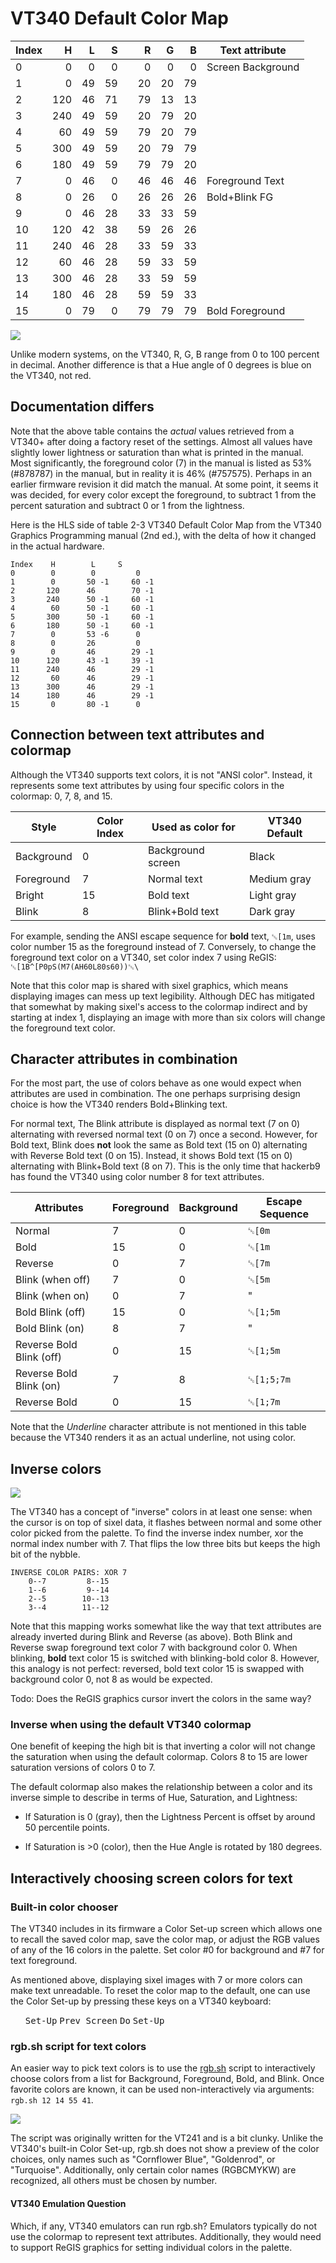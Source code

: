 # VT340 Default Color Map

| Index |   H |  L |  S |   |  R |  G |  B | Text attribute    |
|-------|----:|---:|---:|---|---:|---:|---:|-------------------|
| 0     |   0 |  0 |  0 |   |  0 |  0 |  0 | Screen Background |
| 1     |   0 | 49 | 59 |   | 20 | 20 | 79 |                   |
| 2     | 120 | 46 | 71 |   | 79 | 13 | 13 |                   |
| 3     | 240 | 49 | 59 |   | 20 | 79 | 20 |                   |
| 4     |  60 | 49 | 59 |   | 79 | 20 | 79 |                   |
| 5     | 300 | 49 | 59 |   | 20 | 79 | 79 |                   |
| 6     | 180 | 49 | 59 |   | 79 | 79 | 20 |                   |
| 7     |   0 | 46 |  0 |   | 46 | 46 | 46 | Foreground Text   |
| 8     |   0 | 26 |  0 |   | 26 | 26 | 26 | Bold+Blink FG     |
| 9     |   0 | 46 | 28 |   | 33 | 33 | 59 |                   |
| 10    | 120 | 42 | 38 |   | 59 | 26 | 26 |                   |
| 11    | 240 | 46 | 28 |   | 33 | 59 | 33 |                   |
| 12    |  60 | 46 | 28 |   | 59 | 33 | 59 |                   |
| 13    | 300 | 46 | 28 |   | 33 | 59 | 59 |                   |
| 14    | 180 | 46 | 28 |   | 59 | 59 | 33 |                   |
| 15    |   0 | 79 |  0 |   | 79 | 79 | 79 | Bold Foreground   |


<img src="showcolortable.png"/>

Unlike modern systems, on the VT340, R, G, B range from 0 to 100
percent in decimal. Another difference is that a Hue angle of 0
degrees is blue on the VT340, not red.

## Documentation differs

Note that the above table contains the _actual_ values retrieved from a
VT340+ after doing a factory reset of the settings. Almost all values
have slightly lower lightness or saturation than what is printed in
the manual. Most significantly, the foreground color (7) in the manual
is listed as 53% (#878787) in the manual, but in reality it is 46%
(#757575). Perhaps in an earlier firmware revision it did match the
manual. At some point, it seems it was decided, for every color except
the foreground, to subtract 1 from the percent saturation and subtract
0 or 1 from the lightness.

Here is the HLS side of table 2-3 VT340 Default Color Map from the
VT340 Graphics Programming manual (2nd ed.), with the delta of how it
changed in the actual hardware.

```
Index	 H   	  L	    S
0      	 0   	  0         0
1      	 0   	 50 -1     60 -1
2      	120  	 46        70 -1
3      	240  	 50 -1     60 -1
4      	 60  	 50 -1     60 -1
5      	300  	 50 -1     60 -1
6      	180  	 50 -1     60 -1
7      	 0   	 53 -6      0
8      	 0   	 26         0
9      	 0   	 46        29 -1
10     	120  	 43 -1     39 -1
11     	240  	 46        29 -1
12     	 60  	 46        29 -1
13     	300  	 46        29 -1
14     	180  	 46        29 -1
15     	 0   	 80 -1      0
```

## Connection between text attributes and colormap


Although the VT340 supports text colors, it is not "ANSI color".
Instead, it represents some text attributes by using four specific
colors in the colormap: 0, 7, 8, and 15.

| Style      | Color Index | Used as color for | VT340 Default |
|------------|-------------|-------------------|---------------|
| Background | 0           | Background screen | Black         |
| Foreground | 7           | Normal text       | Medium gray   |
| Bright     | 15          | Bold text         | Light gray    |
| Blink      | 8           | Blink+Bold text   | Dark gray     |

For example, sending the ANSI escape sequence for **bold** text,
`␛[1m`, uses color number 15 as the foreground instead of 7.
Conversely, to change the foreground text color on a VT340, set color
index 7 using ReGIS: `␛[1B^[P0pS(M7(AH60L80s60))␛\`

Note that this color map is shared with sixel graphics, which means
displaying images can mess up text legibility. Although DEC has
mitigated that somewhat by making sixel's access to the colormap
indirect and by starting at index 1, displaying an image with more
than six colors will change the foreground text color.

## Character attributes in combination

For the most part, the use of colors behave as one would expect when
attributes are used in combination. The one perhaps surprising design
choice is how the VT340 renders Bold+Blinking text.

For normal text, The Blink attribute is displayed as normal text (7 on
0) alternating with reversed normal text (0 on 7) once a second.
However, for Bold text, Blink does **not** look the same as Bold text
(15 on 0) alternating with Reverse Bold text (0 on 15). Instead, it
shows Bold text (15 on 0) alternating with Blink+Bold text (8 on 7).
This is the only time that hackerb9 has found the VT340 using color
number 8 for text attributes.

| Attributes               | Foreground | Background | Escape Sequence |
|--------------------------|------------|------------|-----------------|
| Normal                   | 7          | 0          | `␛[0m`          |
| Bold                     | 15         | 0          | `␛[1m`          |
| Reverse                  | 0          | 7          | `␛[7m`          |
| Blink (when off)         | 7          | 0          | `␛[5m`          |
| Blink (when on)          | 0          | 7          | "               |
| Bold Blink (off)         | 15         | 0          | `␛[1;5m`        |
| Bold Blink (on)          | 8          | 7          | "               |
| Reverse Bold Blink (off) | 0          | 15         | `␛[1;5m`        |
| Reverse Bold Blink (on)  | 7          | 8          | `␛[1;5;7m`      |
| Reverse Bold             | 0          | 15         | `␛[1;7m`        |

Note that the _Underline_ character attribute is not mentioned in this
table because the VT340 renders it as an actual underline, not using color.

## Inverse colors

<img src="cursorblink.png" align="center"/>

The VT340 has a concept of "inverse" colors in at least one sense:
when the cursor is on top of sixel data, it flashes between normal and
some other color picked from the palette. To find the inverse index
number, xor the normal index number with 7. That flips the low three
bits but keeps the high bit of the nybble.

```
INVERSE COLOR PAIRS: XOR 7
	0--7		 8--15
	1--6		 9--14
	2--5		10--13
	3--4		11--12
```

Note that this mapping works somewhat like the way that text
attributes are already inverted during Blink and Reverse (as above).
Both Blink and Reverse swap foreground text color 7 with background
color 0. When blinking, **bold** text color 15 is switched with
blinking-bold color 8. However, this analogy is not perfect: reversed,
bold text color 15 is swapped with background color 0, not 8 as would
be expected.

Todo: Does the ReGIS graphics cursor invert the colors in the same way?

### Inverse when using the default VT340 colormap

One benefit of keeping the high bit is that inverting a color will not
change the saturation when using the default colormap. Colors 8 to 15
are lower saturation versions of colors 0 to 7.

The default colormap also makes the relationship between a color and
its inverse simple to describe in terms of Hue, Saturation, and
Lightness:

* If Saturation is 0 (gray), then the Lightness Percent is offset by
  around 50 percentile points.

* If Saturation is >0 (color), then the Hue Angle is rotated by 180
  degrees.

## Interactively choosing screen colors for text

### Built-in color chooser

The VT340 includes in its firmware a Color Set-up screen which allows
one to recall the saved color map, save the color map, or adjust the
RGB values of any of the 16 colors in the palette. Set color #0 for
background and #7 for text foreground.

As mentioned above, displaying sixel images with 7 or more colors can
make text unreadable. To reset the color map to the default, one can
use the Color Set-up by pressing these keys on a VT340 keyboard:

<ul>
<kbd>Set-Up</kbd>
<kbd>Prev Screen</kbd>
<kbd>Do</kbd>
<kbd>Set-Up</kbd>
</ul>

### rgb.sh script for text colors

An easier way to pick text colors is to use the
[rgb.sh](../vms/rgb.sh) script to interactively choose colors from a
list for Background, Foreground, Bold, and Blink. Once favorite colors
are known, it can be used non-interactively via arguments: `rgb.sh 12
14 55 41`.

<a href="../vms/rgb.sh">
<img src="../vms/RGB.png" align="center"/>
</a>

The script was originally written for the VT241 and is a bit clunky.
Unlike the VT340's built-in Color Set-up, rgb.sh does not show a
preview of the color choices, only names such as "Cornflower Blue",
"Goldenrod", or "Turquoise". Additionally, only certain color names
(RGBCMYKW) are recognized, all others must be chosen by number.

<!-- Perhaps someday someone, maybe me, will rewrite this using proper
ReGIS graphics to display previews of the colors. -->

#### VT340 Emulation Question

Which, if any, VT340 emulators can run rgb.sh? Emulators typically do
not use the colormap to represent text attributes. Additionally, they
would need to support ReGIS graphics for setting individual colors in
the palette.
